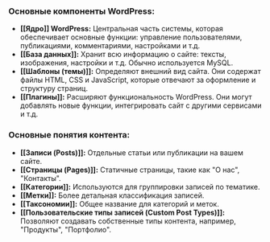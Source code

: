 ### Основные компоненты WordPress:

- **[[Ядро]] WordPress:** Центральная часть системы, которая обеспечивает основные функции: управление пользователями, публикациями, комментариями, настройками и т.д.
- **[[База данных]]:** Хранит всю информацию о сайте: тексты, изображения, настройки и т.д. Обычно используется MySQL.
- **[[Шаблоны (темы)]]:** Определяют внешний вид сайта. Они содержат файлы HTML, CSS и JavaScript, которые отвечают за оформление и структуру страниц.
- **[[Плагины]]:** Расширяют функциональность WordPress. Они могут добавлять новые функции, интегрировать сайт с другими сервисами и т.д.

### Основные понятия контента:

- **[[Записи (Posts)]]:** Отдельные статьи или публикации на вашем сайте.
- **[[Страницы (Pages)]]:** Статичные страницы, такие как "О нас", "Контакты".
- **[[Категории]]:** Используются для группировки записей по тематике.
- **[[Метки]]:** Более детальная классификация записей.
- **[[Таксономии]]:** Общее название для категорий и меток.
- **[[Пользовательские типы записей (Custom Post Types)]]:** Позволяют создавать собственные типы контента, например, "Продукты", "Портфолио".

